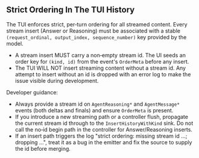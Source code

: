 ## Strict Ordering In The TUI History

The TUI enforces strict, per‑turn ordering for all streamed content. Every
stream insert (Answer or Reasoning) must be associated with a stable
`(request_ordinal, output_index, sequence_number)` key provided by the model.

- A stream insert MUST carry a non‑empty stream id. The UI seeds an order key
  for `(kind, id)` from the event's `OrderMeta` before any insert.
- The TUI WILL NOT insert streaming content without a stream id. Any attempt to
  insert without an id is dropped with an error log to make the issue visible
  during development.

Developer guidance:

- Always provide a stream id on `AgentReasoning*` and `AgentMessage*` events
  (both deltas and finals) and ensure `OrderMeta` is present.
- If you introduce a new streaming path or a controller flush, propagate the
  current stream id through to the `InsertHistoryWithKind` sink. Do not call the
  no‑id begin path in the controller for Answer/Reasoning inserts.
- If an insert path triggers the log
  "strict ordering: missing stream id …; dropping …", treat it as a bug in the
  emitter and fix the source to supply the id before merging.

